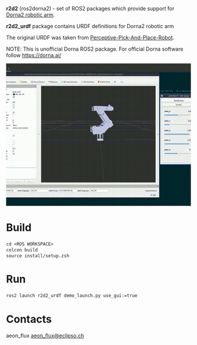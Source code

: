 **r2d2** (ros2dorna2) - set of ROS2 packages which provide support for [Dorna2 robotic arm](https://dorna.ai/).

**r2d2_urdf** package contains URDF definitions for Dorna2 robotic arm

The original URDF was taken from [Perceptive-Pick-And-Place-Robot](https://github.com/ShaySackett/Perceptive-Pick-And-Place-Robot).

NOTE: This is unofficial Dorna ROS2 package. For official Dorna software follow https://dorna.ai/

[![Example](example.gif)](example.gif)

# Build

```
cd <ROS WORKSPACE>
colcon build
source install/setup.zsh
```

# Run

``` bash
ros2 launch r2d2_urdf demo_launch.py use_gui:=true
```

# Contacts

aeon_flux <aeon_flux@eclipso.ch>
